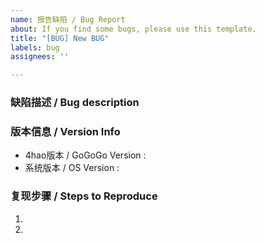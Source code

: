 ```yaml
---
name: 报告缺陷 / Bug Report
about: If you find some bugs, please use this template.
title: "[BUG] New BUG"
labels: bug
assignees: ''

---
```


<!-- ⚠️⚠️ 不要删除这些注释 ⚠️⚠️ -->
<!-- ⚠️⚠️ DO NOT Delete those comments! ⚠️⚠️ -->
<!-- 请先搜索有无同类缺陷，避免报告重复缺陷 -->
<!-- Please search existing issues to avoid creating duplicates. -->

### 缺陷描述 / Bug description



<!-- 请在上方详细地描述缺陷。 -->
<!-- Please describe the bug in detail above. -->

### 版本信息 / Version Info

- 4hao版本 / GoGoGo Version : 
- 系统版本 / OS Version : 

<!-- 请在上方描述有缺陷的4hao版本及使用的系统版本。 -->
<!-- Please describe version of GoGoGo and used OS above. -->

### 复现步骤 / Steps to Reproduce

1. 
2. 

<!-- 请在上方描述如何复现该缺陷。-->
<!-- Please describe how to reproduce the bug. -->
